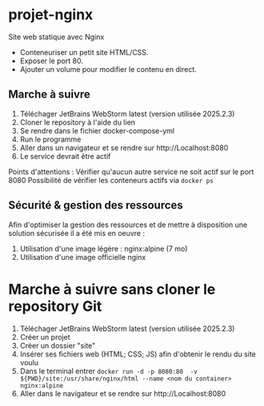 # projet-nginx
Site web statique avec Nginx 
- Conteneuriser un petit site HTML/CSS.
- Exposer le port 80.
- Ajouter un volume pour modifier le contenu en direct.

## Marche à suivre 
1. Téléchager JetBrains WebStorm latest (version utilisée 2025.2.3)
2. Cloner le repository à l'aide du lien
3. Se rendre dans le fichier docker-compose-yml
4. Run le programme
5. Aller dans un navigateur et se rendre sur http://Localhost:8080
6. Le service devrait être actif

Points d'attentions :
Vérifier qu'aucun autre service ne soit actif sur le port 8080
Possibilité de vérifier les conteneurs actifs via `docker ps`

## Sécurité & gestion des ressources
Afin d'optimiser la gestion des ressources et de mettre à disposition une solution sécurisée il a été mis en oeuvre : 
1. Utilisation d'une image légère : nginx:alpine (7 mo)
2. Utilisation d'une image officielle nginx

# Marche à suivre sans cloner le repository Git
1. Téléchager JetBrains WebStorm latest (version utilisée 2025.2.3)
2. Créer un projet
3. Créer un dossier "site"
4. Insérer ses fichiers web (HTML; CSS; JS) afin d'obtenir le rendu du site voulu  
5. Dans le terminal entrer `docker run -d -p 8080:80  -v ${PWD}/site:/usr/share/nginx/html --name <nom du container> nginx:alpine`
6. Aller dans le navigateur et se rendre sur http://Localhost:8080
